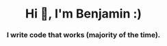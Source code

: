 <h1 align="center">Hi 👋, I'm Benjamin :)</h1>
<h3 align="center">I write code that works (majority of the time).</h3>

